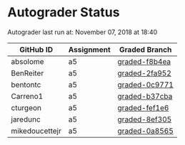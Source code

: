 # Autograder Status
Autograder last run at: November 07, 2018 at 18:40

| GitHub ID | Assignment | Graded Branch |
|-----------|------------|---------------|
| absolome | a5 | [graded-f8b4ea](https://github.com/Fall2018COMP401-001/a5-absolome/tree/graded-f8b4ea) | 
| BenReiter | a5 | [graded-2fa952](https://github.com/Fall2018COMP401-001/a5-BenReiter/tree/graded-2fa952) | 
| bentontc | a5 | [graded-0c9771](https://github.com/Fall2018COMP401-001/a5-bentontc/tree/graded-0c9771) | 
| Carreno1 | a5 | [graded-b37cba](https://github.com/Fall2018COMP401-001/a5-Carreno1/tree/graded-b37cba) | 
| cturgeon | a5 | [graded-fef1e6](https://github.com/Fall2018COMP401-001/a5-cturgeon/tree/graded-fef1e6) | 
| jaredunc | a5 | [graded-8ef305](https://github.com/Fall2018COMP401-001/a5-jaredunc/tree/graded-8ef305) | 
| mikedoucettejr | a5 | [graded-0a8565](https://github.com/Fall2018COMP401-001/a5-mikedoucettejr/tree/graded-0a8565) | 
